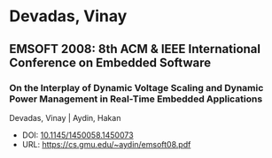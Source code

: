 # Devadas, Vinay

## EMSOFT 2008: 8th ACM & IEEE International Conference on Embedded Software

### On the Interplay of Dynamic Voltage Scaling and Dynamic Power Management in Real-Time Embedded Applications
Devadas, Vinay | Aydin, Hakan
* DOI: [10.1145/1450058.1450073](https://doi.org/10.1145/1450058.1450073)
* URL: <https://cs.gmu.edu/~aydin/emsoft08.pdf>

